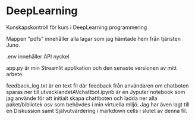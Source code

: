 # DeepLearning
Kunskapskontroll för kurs i DeepLearning programmering

Mappen "pdfs" innehåller alla lagar som jag hämtade hem från tjänsten Juno.


.env innehåller API nyckel


app.py är min Streamlit applikation och den senaste versionen av mitt arbete.


feedback_log.txt är en text fil där feedback från användaren om chatboten sparas ner till
utvecklandetAVchattbot.ipynb är en Jyputer notebook som jag använde för att initialt skapa chattboten och ladda ner alla paket/bibliotek osv som behövdes i min virtuella miljö. Jag har även lagt till en Diskussion samt Självutvärdering i markdown cells i slutet av denna fil. 
